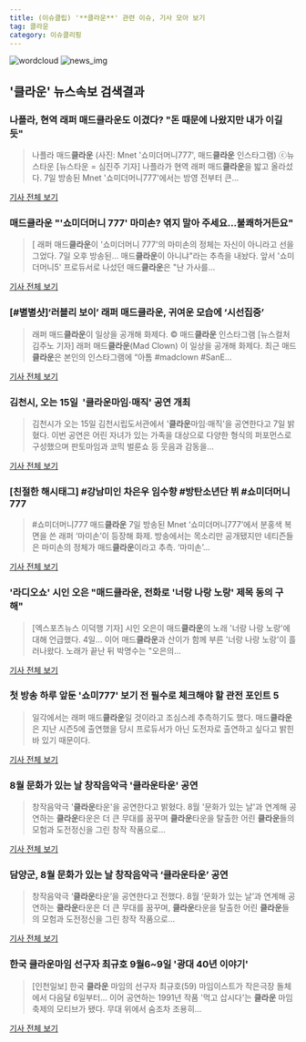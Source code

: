 ```yaml
---
title: (이슈클립) '**클라운**' 관련 이슈, 기사 모아 보기
tag: 클라운
category: 이슈클리핑
---
```

![wordcloud](https://s3.ap-northeast-2.amazonaws.com/lyrics101-wordcloud/2018-09-08-1536351262.png)
![news_img](https://user-images.githubusercontent.com/42597476/44507050-1206f400-a6e4-11e8-8d98-7ffbfebb353f.png)
## **'**클라운**'** 뉴스속보 검색결과
### 나플라, 현역 래퍼 매드**클라운**도 이겼다? "돈 때문에 나왔지만 내가 이길 듯"

>나플라 매드**클라운** (사진: Mnet '쇼미더머니777', 매드**클라운** 인스타그램) ⓒ뉴스타운 [뉴스타운 = 심진주 기자] 나플라가 현역 래퍼 매드**클라운**을 밟고 올라섰다. 7일 방송된 Mnet '쇼미더머니777'에서는 방영 전부터 큰...

<a href="http://www.newstown.co.kr/news/articleView.html?idxno=339748" target="_blank">기사 전체 보기</a>

### 매드**클라운** "'쇼미더머니 777' 마미손? 엮지 말아 주세요…불쾌하거든요"

>[ 래퍼 매드**클라운**이 '쇼미더머니 777'의 마미손의 정체는 자신이 아니라고 선을 그었다. 7일 오후 방송된... 매드**클라운**이 아니냐"라는 추측을 내놨다. 앞서 '쇼미더머니5' 프로듀서로 나섰던 매드**클라운**은 "난 가사를...

<a href="http://www.mydaily.co.kr/new_yk/html/read.php?newsid=201809080248739343&ext=na" target="_blank">기사 전체 보기</a>

### [#별별샷]‘러블리 보이’ 래퍼 매드**클라운**, 귀여운 모습에 ‘시선집중’

>래퍼 매드**클라운**이 일상을 공개해 화제다.     © 매드**클라운** 인스타그램 [뉴스컬처 김주노 기자] 래퍼 매드**클라운**(Mad Clown) 이 일상을 공개해 화제다. 최근 매드**클라운**은 본인의 인스타그램에 “아톰 #madclown #SanE...

<a href="http://www.newsculture.tv/sub_read.html?uid=141247&section=sc227" target="_blank">기사 전체 보기</a>

### 김천시, 오는 15일  '**클라운**마임·매직' 공연 개최

>김천시가 오는 15일 김천시립도서관에서 '**클라운**마임·매직'을 공연한다고 7일 밝혔다. 이번 공연은 어린 자녀가 있는 가족을 대상으로 다양한 형식의 퍼포먼스로 구성했으며 판토마임과 코믹 벌룬쇼 등 웃음과 감동을...

<a href="http://www.newscj.com/news/articleView.html?idxno=552964" target="_blank">기사 전체 보기</a>

### [친절한 해시태그] #강남미인 차은우 임수향 #방탄소년단 뷔 #쇼미더머니777

>#쇼미더머니777 매드**클라운** 7일 방송된 Mnet ‘쇼미더머니777’에서 분홍색 복면을 쓴 래퍼 ‘마미손’이 등장해 화제. 방송에서는 목소리만 공개됐지만 네티즌들은 마미손의 정체가 매드**클라운**이라고 추측. ‘마미손’...

<a href="http://www.sporbiz.co.kr/news/articleView.html?idxno=270516" target="_blank">기사 전체 보기</a>

### '라디오쇼' 시인 오은 "매드**클라운**, 전화로 '너랑 나랑 노랑' 제목 동의 구해"

>[엑스포츠뉴스 이덕행 기자] 시인 오은이 매드**클라운**의 노래 '너랑 나랑 노랑'에 대해 언급했다. 4일... 이어 매드**클라운**과 산이가 함께 부른 '너랑 나랑 노랑'이 흘러나왔다. 노래가 끝난 뒤 박명수는 "오은의...

<a href="http://www.xportsnews.com/?ac=article_view&entry_id=1015233" target="_blank">기사 전체 보기</a>

### 첫 방송 하루 앞둔 '쇼미777' 보기 전 필수로 체크해야 할 관전 포인트 5

>일각에서는 래퍼 매드**클라운**일 것이라고 조심스레 추측하기도 했다. 매드**클라운**은 지난 시즌5에 출연했을 당시 프로듀서가 아닌 도전자로 출연하고 싶다고 밝힌 바 있기 때문이다.

<a href="http://www.insight.co.kr/news/176898" target="_blank">기사 전체 보기</a>

### 8월 문화가 있는 날 창작음악극 '**클라운**타운' 공연

>창작음악극 '**클라운**타운'을 공연한다고 밝혔다. 8월 '문화가 있는 날'과 연계해 공연하는 **클라운**타운은 더 큰 무대를 꿈꾸며 **클라운**타운을 탈출한 어린 **클라운**들의 모험과 도전정신을 그린 창작 작품으로...

<a href="http://www.honam.co.kr/read.php3?aid=1535295600563591064" target="_blank">기사 전체 보기</a>

### 담양군, 8월 문화가 있는 날 창작음악극 ‘**클라운**타운’ 공연

>창작음악극 ‘**클라운**타운’을 공연한다고 전했다. 8월 ‘문화가 있는 날’과 연계해 공연하는 **클라운**타운은 더 큰 무대를 꿈꾸며, **클라운**타운을 탈출한 어린 **클라운**들의 모험과 도전정신을 그린 창작 작품으로...

<a href="http://www.wikitree.co.kr/main/news_view.php?id=364776" target="_blank">기사 전체 보기</a>

### 한국 **클라운**마임 선구자 최규호 9월6~9일 '광대 40년 이야기'

>[인천일보] 한국 **클라운** 마임의 선구자 최규호(59) 마임이스트가 작은극장 돌체에서 다음달 6일부터... 이어 공연하는 1991년 작품 '먹고 삽시다'는 **클라운** 마임 축제의 모티브가 됐다. 무대 위에서 숨조차 조용히...

<a href="http://www.incheonilbo.com/news/articleView.html?idxno=902179" target="_blank">기사 전체 보기</a>


